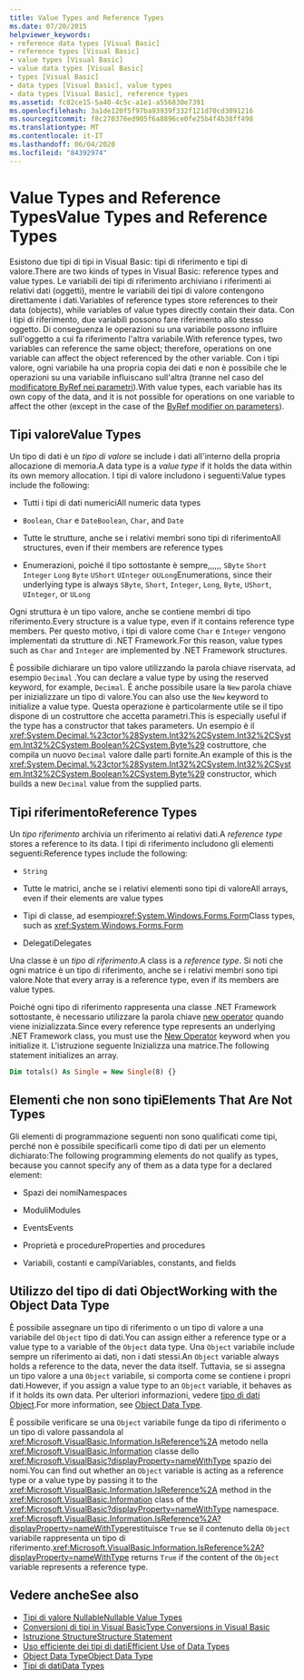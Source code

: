 ```yaml
---
title: Value Types and Reference Types
ms.date: 07/20/2015
helpviewer_keywords:
- reference data types [Visual Basic]
- reference types [Visual Basic]
- value types [Visual Basic]
- value data types [Visual Basic]
- types [Visual Basic]
- data types [Visual Basic], value types
- data types [Visual Basic], reference types
ms.assetid: fc82ce15-5a40-4c5c-a1e1-a556830e7391
ms.openlocfilehash: 3a1de120f5f97ba93939f332f121d70cd3091216
ms.sourcegitcommit: f8c270376ed905f6a8896ce0fe25b4f4b38ff498
ms.translationtype: MT
ms.contentlocale: it-IT
ms.lasthandoff: 06/04/2020
ms.locfileid: "84392974"
---
```

# <a name="value-types-and-reference-types"></a><span data-ttu-id="bdfd1-102">Value Types and Reference Types</span><span class="sxs-lookup"><span data-stu-id="bdfd1-102">Value Types and Reference Types</span></span>
<span data-ttu-id="bdfd1-103">Esistono due tipi di tipi in Visual Basic: tipi di riferimento e tipi di valore.</span><span class="sxs-lookup"><span data-stu-id="bdfd1-103">There are two kinds of types in Visual Basic: reference types and value types.</span></span> <span data-ttu-id="bdfd1-104">Le variabili dei tipi di riferimento archiviano i riferimenti ai relativi dati (oggetti), mentre le variabili dei tipi di valore contengono direttamente i dati.</span><span class="sxs-lookup"><span data-stu-id="bdfd1-104">Variables of reference types store references to their data (objects), while variables of value types directly contain their data.</span></span> <span data-ttu-id="bdfd1-105">Con i tipi di riferimento, due variabili possono fare riferimento allo stesso oggetto. Di conseguenza le operazioni su una variabile possono influire sull'oggetto a cui fa riferimento l'altra variabile.</span><span class="sxs-lookup"><span data-stu-id="bdfd1-105">With reference types, two variables can reference the same object; therefore, operations on one variable can affect the object referenced by the other variable.</span></span> <span data-ttu-id="bdfd1-106">Con i tipi valore, ogni variabile ha una propria copia dei dati e non è possibile che le operazioni su una variabile influiscano sull'altra (tranne nel caso del [modificatore ByRef nei parametri](../../../language-reference/modifiers/byref.md)).</span><span class="sxs-lookup"><span data-stu-id="bdfd1-106">With value types, each variable has its own copy of the data, and it is not possible for operations on one variable to affect the other (except in the case of the [ByRef modifier on parameters](../../../language-reference/modifiers/byref.md)).</span></span>
  
## <a name="value-types"></a><span data-ttu-id="bdfd1-107">Tipi valore</span><span class="sxs-lookup"><span data-stu-id="bdfd1-107">Value Types</span></span>  
 <span data-ttu-id="bdfd1-108">Un tipo di dati è un *tipo di valore* se include i dati all'interno della propria allocazione di memoria.</span><span class="sxs-lookup"><span data-stu-id="bdfd1-108">A data type is a *value type* if it holds the data within its own memory allocation.</span></span> <span data-ttu-id="bdfd1-109">I tipi di valore includono i seguenti:</span><span class="sxs-lookup"><span data-stu-id="bdfd1-109">Value types include the following:</span></span>  
  
- <span data-ttu-id="bdfd1-110">Tutti i tipi di dati numerici</span><span class="sxs-lookup"><span data-stu-id="bdfd1-110">All numeric data types</span></span>  
  
- <span data-ttu-id="bdfd1-111">`Boolean`, `Char` e `Date`</span><span class="sxs-lookup"><span data-stu-id="bdfd1-111">`Boolean`, `Char`, and `Date`</span></span>  
  
- <span data-ttu-id="bdfd1-112">Tutte le strutture, anche se i relativi membri sono tipi di riferimento</span><span class="sxs-lookup"><span data-stu-id="bdfd1-112">All structures, even if their members are reference types</span></span>  
  
- <span data-ttu-id="bdfd1-113">Enumerazioni, poiché il tipo sottostante è sempre,,,,,, `SByte` `Short` `Integer` `Long` `Byte` `UShort` `UInteger` o`ULong`</span><span class="sxs-lookup"><span data-stu-id="bdfd1-113">Enumerations, since their underlying type is always `SByte`, `Short`, `Integer`, `Long`, `Byte`, `UShort`, `UInteger`, or `ULong`</span></span>  
  
 <span data-ttu-id="bdfd1-114">Ogni struttura è un tipo valore, anche se contiene membri di tipo riferimento.</span><span class="sxs-lookup"><span data-stu-id="bdfd1-114">Every structure is a value type, even if it contains reference type members.</span></span> <span data-ttu-id="bdfd1-115">Per questo motivo, i tipi di valore come `Char` e `Integer` vengono implementati da strutture di .NET Framework.</span><span class="sxs-lookup"><span data-stu-id="bdfd1-115">For this reason, value types such as `Char` and `Integer` are implemented by .NET Framework structures.</span></span>  
  
 <span data-ttu-id="bdfd1-116">È possibile dichiarare un tipo valore utilizzando la parola chiave riservata, ad esempio `Decimal` .</span><span class="sxs-lookup"><span data-stu-id="bdfd1-116">You can declare a value type by using the reserved keyword, for example, `Decimal`.</span></span> <span data-ttu-id="bdfd1-117">È anche possibile usare la `New` parola chiave per inizializzare un tipo di valore.</span><span class="sxs-lookup"><span data-stu-id="bdfd1-117">You can also use the `New` keyword to initialize a value type.</span></span> <span data-ttu-id="bdfd1-118">Questa operazione è particolarmente utile se il tipo dispone di un costruttore che accetta parametri.</span><span class="sxs-lookup"><span data-stu-id="bdfd1-118">This is especially useful if the type has a constructor that takes parameters.</span></span> <span data-ttu-id="bdfd1-119">Un esempio è il <xref:System.Decimal.%23ctor%28System.Int32%2CSystem.Int32%2CSystem.Int32%2CSystem.Boolean%2CSystem.Byte%29> costruttore, che compila un nuovo `Decimal` valore dalle parti fornite.</span><span class="sxs-lookup"><span data-stu-id="bdfd1-119">An example of this is the <xref:System.Decimal.%23ctor%28System.Int32%2CSystem.Int32%2CSystem.Int32%2CSystem.Boolean%2CSystem.Byte%29> constructor, which builds a new `Decimal` value from the supplied parts.</span></span>  
  
## <a name="reference-types"></a><span data-ttu-id="bdfd1-120">Tipi riferimento</span><span class="sxs-lookup"><span data-stu-id="bdfd1-120">Reference Types</span></span>  
 <span data-ttu-id="bdfd1-121">Un *tipo riferimento* archivia un riferimento ai relativi dati.</span><span class="sxs-lookup"><span data-stu-id="bdfd1-121">A *reference type* stores a reference to its data.</span></span> <span data-ttu-id="bdfd1-122">I tipi di riferimento includono gli elementi seguenti:</span><span class="sxs-lookup"><span data-stu-id="bdfd1-122">Reference types include the following:</span></span>  
  
- `String`  
  
- <span data-ttu-id="bdfd1-123">Tutte le matrici, anche se i relativi elementi sono tipi di valore</span><span class="sxs-lookup"><span data-stu-id="bdfd1-123">All arrays, even if their elements are value types</span></span>  
  
- <span data-ttu-id="bdfd1-124">Tipi di classe, ad esempio<xref:System.Windows.Forms.Form></span><span class="sxs-lookup"><span data-stu-id="bdfd1-124">Class types, such as <xref:System.Windows.Forms.Form></span></span>  
  
- <span data-ttu-id="bdfd1-125">Delegati</span><span class="sxs-lookup"><span data-stu-id="bdfd1-125">Delegates</span></span>  
  
 <span data-ttu-id="bdfd1-126">Una classe è un *tipo di riferimento*.</span><span class="sxs-lookup"><span data-stu-id="bdfd1-126">A class is a *reference type*.</span></span> <span data-ttu-id="bdfd1-127">Si noti che ogni matrice è un tipo di riferimento, anche se i relativi membri sono tipi valore.</span><span class="sxs-lookup"><span data-stu-id="bdfd1-127">Note that every array is a reference type, even if its members are value types.</span></span>  
  
 <span data-ttu-id="bdfd1-128">Poiché ogni tipo di riferimento rappresenta una classe .NET Framework sottostante, è necessario utilizzare la parola chiave [new operator](../../../language-reference/operators/new-operator.md) quando viene inizializzata.</span><span class="sxs-lookup"><span data-stu-id="bdfd1-128">Since every reference type represents an underlying .NET Framework class, you must use the [New Operator](../../../language-reference/operators/new-operator.md) keyword when you initialize it.</span></span> <span data-ttu-id="bdfd1-129">L'istruzione seguente Inizializza una matrice.</span><span class="sxs-lookup"><span data-stu-id="bdfd1-129">The following statement initializes an array.</span></span>  
  
```vb  
Dim totals() As Single = New Single(8) {}  
```  
  
## <a name="elements-that-are-not-types"></a><span data-ttu-id="bdfd1-130">Elementi che non sono tipi</span><span class="sxs-lookup"><span data-stu-id="bdfd1-130">Elements That Are Not Types</span></span>  
 <span data-ttu-id="bdfd1-131">Gli elementi di programmazione seguenti non sono qualificati come tipi, perché non è possibile specificarli come tipo di dati per un elemento dichiarato:</span><span class="sxs-lookup"><span data-stu-id="bdfd1-131">The following programming elements do not qualify as types, because you cannot specify any of them as a data type for a declared element:</span></span>  
  
- <span data-ttu-id="bdfd1-132">Spazi dei nomi</span><span class="sxs-lookup"><span data-stu-id="bdfd1-132">Namespaces</span></span>  
  
- <span data-ttu-id="bdfd1-133">Moduli</span><span class="sxs-lookup"><span data-stu-id="bdfd1-133">Modules</span></span>  
  
- <span data-ttu-id="bdfd1-134">Events</span><span class="sxs-lookup"><span data-stu-id="bdfd1-134">Events</span></span>  
  
- <span data-ttu-id="bdfd1-135">Proprietà e procedure</span><span class="sxs-lookup"><span data-stu-id="bdfd1-135">Properties and procedures</span></span>  
  
- <span data-ttu-id="bdfd1-136">Variabili, costanti e campi</span><span class="sxs-lookup"><span data-stu-id="bdfd1-136">Variables, constants, and fields</span></span>  
  
## <a name="working-with-the-object-data-type"></a><span data-ttu-id="bdfd1-137">Utilizzo del tipo di dati Object</span><span class="sxs-lookup"><span data-stu-id="bdfd1-137">Working with the Object Data Type</span></span>  
 <span data-ttu-id="bdfd1-138">È possibile assegnare un tipo di riferimento o un tipo di valore a una variabile del `Object` tipo di dati.</span><span class="sxs-lookup"><span data-stu-id="bdfd1-138">You can assign either a reference type or a value type to a variable of the `Object` data type.</span></span> <span data-ttu-id="bdfd1-139">Una `Object` variabile include sempre un riferimento ai dati, non i dati stessi.</span><span class="sxs-lookup"><span data-stu-id="bdfd1-139">An `Object` variable always holds a reference to the data, never the data itself.</span></span> <span data-ttu-id="bdfd1-140">Tuttavia, se si assegna un tipo valore a una `Object` variabile, si comporta come se contiene i propri dati.</span><span class="sxs-lookup"><span data-stu-id="bdfd1-140">However, if you assign a value type to an `Object` variable, it behaves as if it holds its own data.</span></span> <span data-ttu-id="bdfd1-141">Per ulteriori informazioni, vedere [tipo di dati Object](../../../language-reference/data-types/object-data-type.md).</span><span class="sxs-lookup"><span data-stu-id="bdfd1-141">For more information, see [Object Data Type](../../../language-reference/data-types/object-data-type.md).</span></span>  
  
 <span data-ttu-id="bdfd1-142">È possibile verificare se una `Object` variabile funge da tipo di riferimento o un tipo di valore passandola al <xref:Microsoft.VisualBasic.Information.IsReference%2A> metodo nella <xref:Microsoft.VisualBasic.Information> classe dello <xref:Microsoft.VisualBasic?displayProperty=nameWithType> spazio dei nomi.</span><span class="sxs-lookup"><span data-stu-id="bdfd1-142">You can find out whether an `Object` variable is acting as a reference type or a value type by passing it to the <xref:Microsoft.VisualBasic.Information.IsReference%2A> method in the <xref:Microsoft.VisualBasic.Information> class of the <xref:Microsoft.VisualBasic?displayProperty=nameWithType> namespace.</span></span> <span data-ttu-id="bdfd1-143"><xref:Microsoft.VisualBasic.Information.IsReference%2A?displayProperty=nameWithType>restituisce `True` se il contenuto della `Object` variabile rappresenta un tipo di riferimento.</span><span class="sxs-lookup"><span data-stu-id="bdfd1-143"><xref:Microsoft.VisualBasic.Information.IsReference%2A?displayProperty=nameWithType> returns `True` if the content of the `Object` variable represents a reference type.</span></span>  
  
## <a name="see-also"></a><span data-ttu-id="bdfd1-144">Vedere anche</span><span class="sxs-lookup"><span data-stu-id="bdfd1-144">See also</span></span>

- [<span data-ttu-id="bdfd1-145">Tipi di valore Nullable</span><span class="sxs-lookup"><span data-stu-id="bdfd1-145">Nullable Value Types</span></span>](nullable-value-types.md)
- [<span data-ttu-id="bdfd1-146">Conversioni di tipi in Visual Basic</span><span class="sxs-lookup"><span data-stu-id="bdfd1-146">Type Conversions in Visual Basic</span></span>](type-conversions.md)
- [<span data-ttu-id="bdfd1-147">Istruzione Structure</span><span class="sxs-lookup"><span data-stu-id="bdfd1-147">Structure Statement</span></span>](../../../language-reference/statements/structure-statement.md)
- [<span data-ttu-id="bdfd1-148">Uso efficiente dei tipi di dati</span><span class="sxs-lookup"><span data-stu-id="bdfd1-148">Efficient Use of Data Types</span></span>](efficient-use-of-data-types.md)
- [<span data-ttu-id="bdfd1-149">Object Data Type</span><span class="sxs-lookup"><span data-stu-id="bdfd1-149">Object Data Type</span></span>](../../../language-reference/data-types/object-data-type.md)
- [<span data-ttu-id="bdfd1-150">Tipi di dati</span><span class="sxs-lookup"><span data-stu-id="bdfd1-150">Data Types</span></span>](index.md)
